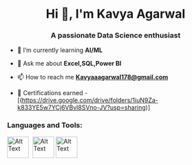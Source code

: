 <h1 align="center">Hi 👋, I'm Kavya Agarwal</h1>
<h3 align="center">A passionate Data Science enthusiast</h3>


- 🌱 I’m currently learning **AI/ML**

- 💬 Ask me about **Excel,SQL,Power BI**

- 📫 How to reach me **Kavyaaagarwal178@gmail.com**

- 📄 Certifications earned -  [(https://drive.google.com/drive/folders/1iuN9Za-k833YE5w7YCj6VBvl8SVno-JV?usp=sharing)]

<h3 align="left">Languages and Tools:</h3>
<p align = "left">
<img src="https://upload.wikimedia.org/wikipedia/commons/thumb/7/73/Microsoft_Excel_2013-2019_logo.svg/881px-Microsoft_Excel_2013-2019_logo.svg.png" alt="Alt Text" width="50" height="50" style="margin-right : 5px;">
<img src = "https://marketplace.topdesk.com/wp-content/uploads/2018/02/powerbi-logo.png" alt="Alt Text" width="50" height="50">
<img src = "https://brandslogos.com/wp-content/uploads/images/large/microsoft-sql-server-logo.png" alt="Alt Text" width="50" height="50">
</p>

